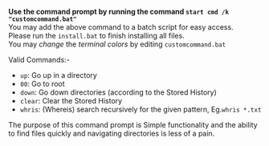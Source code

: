**Use the command prompt by running the command `start cmd /k "customcommand.bat"`**
<br>You may add the above command to a batch script for easy access.
<br>Please run the `install.bat` to finish installing all files.
<br>You may _change_ the _terminal colors_ by editing `customcommand.bat`

Valid Commands:-
+ `up`: Go up in a directory
+ `00`: Go to root
+ `down`: Go down directories (according to the Stored History)
+ `clear`: Clear the Stored History
+ `whris`: (Whereis) search recursively for the given pattern, Eg.`whris *.txt`

The purpose of this command prompt is Simple functionality and the ability to find files quickly and navigating directories is less of a pain.

